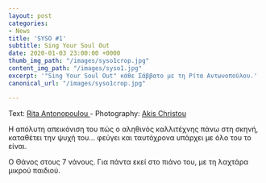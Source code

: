 ```yaml
---
layout: post
categories:
- News
title: 'SYSO #1'
subtitle: Sing Your Soul Out
date: 2020-01-03 23:00:00 +0000
thumb_img_path: "/images/syso1crop.jpg"
content_img_path: "/images/syso1.jpg"
excerpt: '"Sing Your Soul Out" κάθε Σάββατο με τη Ρίτα Αντωνοπούλου.'
canonical_url: "/images/syso1crop.jpg"

---
```

Text: <a href="https://www.facebook.com/rita.antonopoulou/" target="blank">Rita Antonopoulou </a> - Photography: <a href="https://www.facebook.com/akis.christou.7" target="blank">Akis Christou</a>

Η απόλυτη απεικόνιση του πώς ο αληθινός καλλιτέχνης πάνω στη σκηνή, καταθέτει την ψυχή του... φεύγει και ταυτόχρονα υπάρχει με όλο του το είναι.

Ο Θάνος στους 7 νάνους. Για πάντα εκεί στο πιάνο του, με τη λαχτάρα μικρού παιδιού.